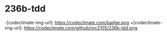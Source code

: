 236b-tdd
========

-[codeclimate-img-url]: https://codeclimate.com/badge.png
 +[codeclimate-img-url]: https://codeclimate.com/github/nrc2105/236b-tdd.png
